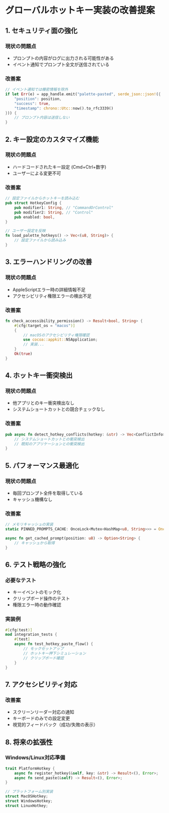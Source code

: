 # グローバルホットキー実装の改善提案

## 1. セキュリティ面の強化

### 現状の問題点
- プロンプトの内容がログに出力される可能性がある
- イベント通知でプロンプト全文が送信されている

### 改善案
```rust
// イベント通知では機密情報を除外
if let Err(e) = app_handle.emit("palette-pasted", serde_json::json!({
    "position": position,
    "success": true,
    "timestamp": chrono::Utc::now().to_rfc3339()
})) {
    // プロンプト内容は送信しない
}
```

## 2. キー設定のカスタマイズ機能

### 現状の問題点
- ハードコードされたキー設定 (Cmd+Ctrl+数字)
- ユーザーによる変更不可

### 改善案
```rust
// 設定ファイルからホットキーを読み込む
pub struct HotkeyConfig {
    pub modifier1: String, // "CommandOrControl"
    pub modifier2: String, // "Control"
    pub enabled: bool,
}

// ユーザー設定を反映
fn load_palette_hotkeys() -> Vec<(u8, String)> {
    // 設定ファイルから読み込み
}
```

## 3. エラーハンドリングの改善

### 現状の問題点
- AppleScriptエラー時の詳細情報不足
- アクセシビリティ権限エラーの検出不足

### 改善案
```rust
fn check_accessibility_permission() -> Result<bool, String> {
    #[cfg(target_os = "macos")]
    {
        // macOSのアクセシビリティ権限確認
        use cocoa::appkit::NSApplication;
        // 実装...
    }
    Ok(true)
}
```

## 4. ホットキー衝突検出

### 現状の問題点
- 他アプリとのキー衝突検出なし
- システムショートカットとの競合チェックなし

### 改善案
```rust
pub async fn detect_hotkey_conflicts(hotkey: &str) -> Vec<ConflictInfo> {
    // システムショートカットとの衝突検出
    // 既知のアプリケーションとの衝突検出
}
```

## 5. パフォーマンス最適化

### 現状の問題点
- 毎回プロンプト全件を取得している
- キャッシュ機構なし

### 改善案
```rust
// メモリキャッシュの実装
static PINNED_PROMPTS_CACHE: OnceLock<Mutex<HashMap<u8, String>>> = OnceLock::new();

async fn get_cached_prompt(position: u8) -> Option<String> {
    // キャッシュから取得
}
```

## 6. テスト戦略の強化

### 必要なテスト
- キーイベントのモック化
- クリップボード操作のテスト
- 権限エラー時の動作確認

### 実装例
```rust
#[cfg(test)]
mod integration_tests {
    #[test]
    async fn test_hotkey_paste_flow() {
        // モックセットアップ
        // ホットキー押下シミュレーション
        // クリップボード確認
    }
}
```

## 7. アクセシビリティ対応

### 改善案
- スクリーンリーダー対応の通知
- キーボードのみでの設定変更
- 視覚的フィードバック（成功/失敗の表示）

## 8. 将来の拡張性

### Windows/Linux対応準備
```rust
trait PlatformHotkey {
    async fn register_hotkey(&self, key: &str) -> Result<(), Error>;
    async fn send_paste(&self) -> Result<(), Error>;
}

// プラットフォーム別実装
struct MacOSHotkey;
struct WindowsHotkey;
struct LinuxHotkey;
```
